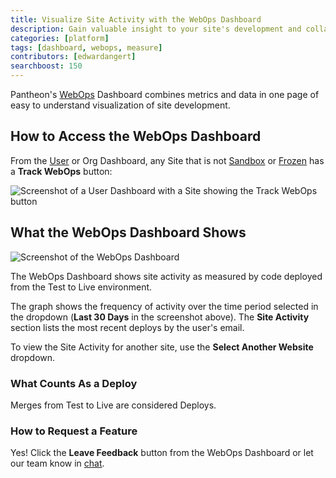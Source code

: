 ```yaml
---
title: Visualize Site Activity with the WebOps Dashboard
description: Gain valuable insight to your site's development and collaboration with Pantheon's WebOps Dashboard.
categories: [platform]
tags: [dashboard, webops, measure]
contributors: [edwardangert]
searchboost: 150
---
```


Pantheon's [WebOps](https://pantheon.io/webops) Dashboard combines metrics and data in one page of easy to understand visualization of site development.

## How to Access the WebOps Dashboard

From the [User](https://dashboard.pantheon.io) or Org Dashboard, any Site that is not [Sandbox](/create-sites#sandbox-sites) or [Frozen](/platform-considerations#inactive-site-freezing) has a **Track WebOps** button:

![Screenshot of a User Dashboard with a Site showing the Track WebOps button](../images/dashboard/user-dash-track-webops.png)

## What the WebOps Dashboard Shows

![Screenshot of the WebOps Dashboard](../images/dashboard/webops-dashboard.png)

The WebOps Dashboard shows site activity as measured by code deployed from the Test to Live environment.

The graph shows the frequency of activity over the time period selected in the dropdown (**Last 30 Days** in the screenshot above). The **Site Activity** section lists the most recent deploys by the user's email.

To view the Site Activity for another site, use the **Select Another Website** dropdown.

### What Counts As a Deploy

Merges from Test to Live are considered Deploys.

### How to Request a Feature

Yes! Click the **Leave Feedback** button from the WebOps Dashboard or let our team know in [chat](/guides/support/contact-support/#real-time-chat-support).
